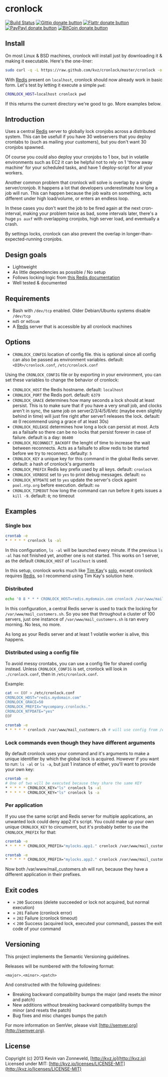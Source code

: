# cronlock

<!-- badges/ -->
[![Build Status](https://secure.travis-ci.org/kvz/cronlock.svg?branch=master)](http://travis-ci.org/kvz/cronlock "Check this project's build status on TravisCI")
[![Gittip donate button](http://img.shields.io/gittip/kvz.svg)](https://www.gittip.com/kvz/ "Sponsor the development of cronlock via Gittip")
[![Flattr donate button](http://img.shields.io/flattr/donate.png?color=yellow)](https://flattr.com/submit/auto?user_id=kvz&url=https://github.com/kvz/cronlock&title=cronlock&language=&tags=github&category=software "Sponsor the development of cronlock via Flattr")
[![PayPayl donate button](http://img.shields.io/paypal/donate.png?color=yellow)](https://www.paypal.com/cgi-bin/webscr?cmd=_donations&business=kevin%40vanzonneveld%2enet&lc=NL&item_name=Open%20source%20donation%20to%20Kevin%20van%20Zonneveld&currency_code=USD&bn=PP-DonationsBF%3abtn_donate_SM%2egif%3aNonHosted "Sponsor the development of cronlock via Paypal")
[![BitCoin donate button](http://img.shields.io/bitcoin/donate.png?color=yellow)](https://coinbase.com/checkouts/19BtCjLCboRgTAXiaEvnvkdoRyjd843Dg2 "Sponsor the development of cronlock via BitCoin")
<!-- /badges -->

## Install

On most Linux & BSD machines, cronlock will install just by downloading it & making it executable.
Here's the one-liner:

```bash
sudo curl -q -L https://raw.github.com/kvz/cronlock/master/cronlock -o /usr/bin/cronlock && sudo chmod +x $_
```

With [Redis](http://redis.io/) present on `localhost`, cronlock should now already work in basic form.
Let's test by letting it execute a simple `pwd`:

```bash
CRONLOCK_HOST=localhost cronlock pwd
```

If this returns the current directory we're good to go. More examples below.

## Introduction

Uses a central [Redis](http://redis.io/) server to globally lock cronjobs across a distributed system.
This can be usefull if you have 30 webservers that you deploy crontabs to (such as
mailing your customers), but you don't want 30 cronjobs spawned.

Of course you could also deploy your cronjobs to 1 box, but in volatile environments
such as EC2 it can be helpful not to rely on 1 'throw away machine' for your scheduled tasks,
and have 1 deploy-script for all your workers.

Another common problem that cronlock will solve is overlap by a single server/cronjob.
It happens a lot that developers underestimate how long a job will run.
This can happen because the job waits on something, acts different under high load/volume, or enters an endless loop.

In these cases you don't want the job to be fired again at the next cron-interval, making your problem twice as bad,
some intervals later, there's a huge `ps auxf` with overlapping cronjobs, high server load, and eventually a crash.

By settings locks, cronlock can also prevent the overlap in longer-than-expected-running cronjobs.

## Design goals

 - Lightweight
 - As little dependencies as possible / No setup
 - Follows locking logic from [this Redis documentation](http://redis.io/commands/setnx)
 - Well tested & documented

## Requirements

 - Bash with `/dev/tcp` enabled. Older Debian/Ubuntu systems disable `/dev/tcp`
 - `md5` or `md5sum`
 - A [Redis](http://redis.io/) server that is accessible by all cronlock machines

## Options

 - `CRONLOCK_CONFIG` location of config file. this is optional since all config can also be
 passed as environment variables. default: `<DIR>/cronlock.conf`, `/etc/cronlock.conf`

Using the `CRONLOCK_CONFIG` file or by exporting in your environment, you can set these variables
to change the behavior of cronlock:

 - `CRONLOCK_HOST` the Redis hostname. default: `localhost`
 - `CRONLOCK_PORT` the Redis port. default: `6379`
 - `CRONLOCK_GRACE` determines how many seconds a lock should at least persist.
 This is to make sure that if you have a very small job, and clocks aren't in sync, the same job
 on server2/3/4/5/6/etc (maybe even slightly behind in time) will just fire right after server1 releases the lock. default: `40` (I recommend using a grace of at least 30s)
 - `CRONLOCK_RELEASE` determines how long a lock can persist at most.
 Acts as a failsafe so there can be no locks that persist forever in case of failure. default is a day: `86400`
 - `CRONLOCK_RECONNECT_BACKOFF` the lenght of time to increase the wait between reconnects.
  Acts as a failsafe to allow redis to be started before we try to reconnect. defaulty: `5`
 - `CRONLOCK_KEY` a unique key for this command in the global Redis server. default: a hash of cronlock's arguments
 - `CRONLOCK_PREFIX` Redis key prefix used by all keys. default: `cronlock`
 - `CRONLOCK_VERBOSE` set to `yes` to print debug messages. default: `no`
 - `CRONLOCK_NTPDATE` set to `yes` update the server's clock againt `pool.ntp.org` before execution. default: `no`
 - `CRONLOCK_TIMEOUT` how long the command can run before it gets issues a `kill -9`. default: `0`; no timeout

## Examples

### Single box

```bash
crontab -e
* * * * * cronlock ls -al
```

In this configuration, `ls -al` will be launched every minute. If the previous
`ls -al` has not finished yet, another one is not started.
This works on 1 server, as the default `CRONLOCK_HOST` of `localhost` is used.

In this setup, cronlock works much like [Tim Kay](http://timkay.com/)'s [solo](https://github.com/timkay/solo),
except cronlock requires [Redis](http://redis.io/), so I recommend using Tim Kay's solution here.

### Distributed

```bash
echo '0 8 * * * CRONLOCK_HOST=redis.mydomain.com cronlock /var/www/mail_customers.sh' | crontab
```

In this configuration, a central Redis server is used to track the locking for
`/var/www/mail_customers.sh`. So you see that throughout a cluster of 100 servers,
just one instance of `/var/www/mail_customers.sh` is ran every morning. No less, no more.

As long as your Redis server and at least 1 volatile worker is alive, this happens.

### Distributed using a config file

To avoid messy crontabs, you can use a config file for shared config instead.
Unless `CRONLOCK_CONFIG` is set, cronlock will look in `./cronlock.conf`, then
in `/etc/cronlock.conf`.

Example:
```bash
cat << EOF > /etc/cronlock.conf
CRONLOCK_HOST="redis.mydomain.com"
CRONLOCK_GRACE=50
CRONLOCK_PREFIX="mycompany.cronlocks."
CRONLOCK_NTPDATE="yes"
EOF

crontab -e
* * * * * cronlock /var/www/mail_customers.sh # will use config from /etc/cronlock.conf
```

### Lock commands even though they have different arguments

By default cronlock uses your command and it's arguments to make a unique identifier
by which the global lock is acquired. However if you want to run: `ls -al` or `ls -a`,
but just 1 instance of either, you'll want to provide your own key:

```bash
crontab -e
# One of two will be executed because they share the same KEY
* * * * * CRONLOCK_KEY="ls" cronlock ls -al
* * * * * CRONLOCK_KEY="ls" cronlock ls -a
```

### Per application

If you use the same script and Redis server for multiple applications, an unwanted lock could deny app2 it's script.
You could make up your own unique `CRONLOCK_KEY` to circumvent, but it's probably
better to use the `CRONLOCK_PREFIX` for that:

```bash
crontab -e
* * * * * CRONLOCK_PREFIX="mylocks.app1." cronlock /var/www/mail_customers.sh
```

```bash
crontab -e
* * * * * CRONLOCK_PREFIX="mylocks.app2." cronlock /var/www/mail_customers.sh
```

Now both /var/www/mail_customers.sh will run, because they have a different application in their prefixes.

## Exit codes

 - = `200` Success (delete succeeded or lock not acquired, but normal execution)
 - = `201` Failure (cronlock error)
 - = `202` Failure (cronlock timeout)
 - < `200` Success (acquired lock, executed your command), passes the exit code of your command

## Versioning

This project implements the Semantic Versioning guidelines.

Releases will be numbered with the following format:

`<major>.<minor>.<patch>`

And constructed with the following guidelines:

* Breaking backward compatibility bumps the major (and resets the minor and patch)
* New additions without breaking backward compatibility bumps the minor (and resets the patch)
* Bug fixes and misc changes bumps the patch


For more information on SemVer, please visit [http://semver.org](http://semver.org).

## License

Copyright (c) 2013 Kevin van Zonneveld, [http://kvz.io](http://kvz.io)  
Licensed under MIT: [http://kvz.io/licenses/LICENSE-MIT](http://kvz.io/licenses/LICENSE-MIT)
